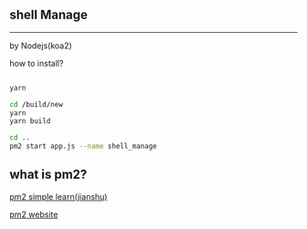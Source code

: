 ## shell Manage
-----
by Nodejs(koa2)

how to install?
```bash

yarn

cd /build/new
yarn
yarn build

cd ..
pm2 start app.js --name shell_manage

```

what is pm2?
----
[pm2 simple learn(jianshu)](https://www.jianshu.com/p/e15fd72727fe)

[pm2 website](https://www.jianshu.com/p/e15fd72727fe)